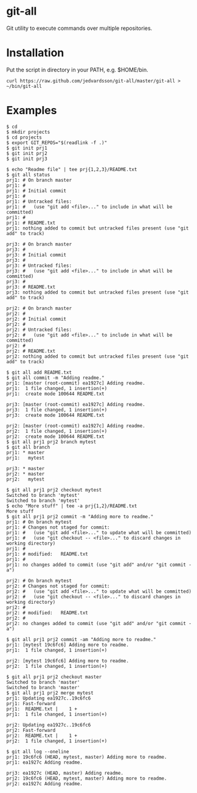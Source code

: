 git-all
=======

Git utility to execute commands over multiple repositories.


Installation
============

Put the script in directory in your PATH, e.g. $HOME/bin.

	curl https://raw.github.com/jedvardsson/git-all/master/git-all > ~/bin/git-all


Examples
========

	$ cd
	$ mkdir projects
	$ cd projects
	$ export GIT_REPOS="$(readlink -f .)"
	$ git init prj1
	$ git init prj2
	$ git init prj3

	$ echo "Readme file" | tee prj{1,2,3}/README.txt
	$ git all status
	prj1: # On branch master
	prj1: #
	prj1: # Initial commit
	prj1: #
	prj1: # Untracked files:
	prj1: #   (use "git add <file>..." to include in what will be committed)
	prj1: #
	prj1: #	README.txt
	prj1: nothing added to commit but untracked files present (use "git add" to track)

	prj3: # On branch master
	prj3: #
	prj3: # Initial commit
	prj3: #
	prj3: # Untracked files:
	prj3: #   (use "git add <file>..." to include in what will be committed)
	prj3: #
	prj3: #	README.txt
	prj3: nothing added to commit but untracked files present (use "git add" to track)

	prj2: # On branch master
	prj2: #
	prj2: # Initial commit
	prj2: #
	prj2: # Untracked files:
	prj2: #   (use "git add <file>..." to include in what will be committed)
	prj2: #
	prj2: #	README.txt
	prj2: nothing added to commit but untracked files present (use "git add" to track)

	$ git all add README.txt
	$ git all commit -m "Adding readme."
	prj1: [master (root-commit) ea1927c] Adding readme.
	prj1:  1 file changed, 1 insertion(+)
	prj1:  create mode 100644 README.txt

	prj3: [master (root-commit) ea1927c] Adding readme.
	prj3:  1 file changed, 1 insertion(+)
	prj3:  create mode 100644 README.txt

	prj2: [master (root-commit) ea1927c] Adding readme.
	prj2:  1 file changed, 1 insertion(+)
	prj2:  create mode 100644 README.txt
	$ git all prj1 prj2 branch mytest
	$ git all branch
	prj1: * master
	prj1:   mytest

	prj3: * master
	prj2: * master
	prj2:   mytest

	$ git all prj1 prj2 checkout mytest
	Switched to branch 'mytest'
	Switched to branch 'mytest'
	$ echo "More stuff" | tee -a prj{1,2}/README.txt
	More stuff
	$ git all prj1 prj2 commit -m "Adding more to readme."
	prj1: # On branch mytest
	prj1: # Changes not staged for commit:
	prj1: #   (use "git add <file>..." to update what will be committed)
	prj1: #   (use "git checkout -- <file>..." to discard changes in working directory)
	prj1: #
	prj1: #	modified:   README.txt
	prj1: #
	prj1: no changes added to commit (use "git add" and/or "git commit -a")

	prj2: # On branch mytest
	prj2: # Changes not staged for commit:
	prj2: #   (use "git add <file>..." to update what will be committed)
	prj2: #   (use "git checkout -- <file>..." to discard changes in working directory)
	prj2: #
	prj2: #	modified:   README.txt
	prj2: #
	prj2: no changes added to commit (use "git add" and/or "git commit -a")

	$ git all prj1 prj2 commit -am "Adding more to readme."
	prj1: [mytest 19c6fc6] Adding more to readme.
	prj1:  1 file changed, 1 insertion(+)

	prj2: [mytest 19c6fc6] Adding more to readme.
	prj2:  1 file changed, 1 insertion(+)

	$ git all prj1 prj2 checkout master
	Switched to branch 'master'
	Switched to branch 'master'
	$ git all prj1 prj2 merge mytest
	prj1: Updating ea1927c..19c6fc6
	prj1: Fast-forward
	prj1:  README.txt |    1 +
	prj1:  1 file changed, 1 insertion(+)

	prj2: Updating ea1927c..19c6fc6
	prj2: Fast-forward
	prj2:  README.txt |    1 +
	prj2:  1 file changed, 1 insertion(+)

	$ git all log --oneline
	prj1: 19c6fc6 (HEAD, mytest, master) Adding more to readme.
	prj1: ea1927c Adding readme.

	prj3: ea1927c (HEAD, master) Adding readme.
	prj2: 19c6fc6 (HEAD, mytest, master) Adding more to readme.
	prj2: ea1927c Adding readme.

